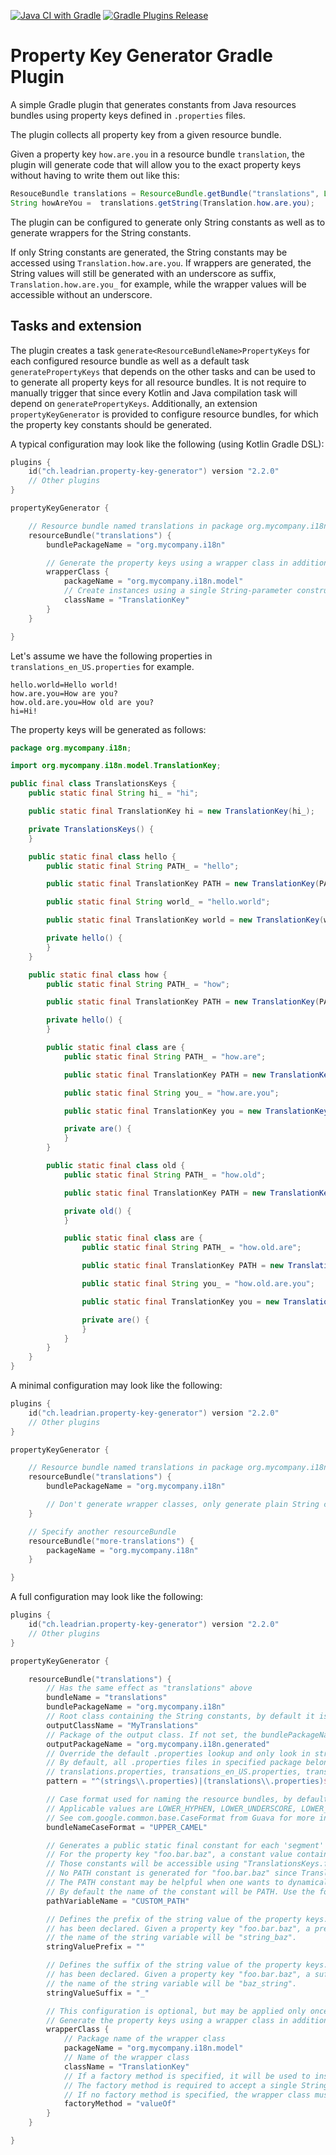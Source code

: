 ﻿[![Java CI with Gradle](https://github.com/Double-O-Seven/property-key-generator/actions/workflows/gradle.yml/badge.svg)](https://github.com/Double-O-Seven/property-key-generator/actions/workflows/gradle.yml)
[![Gradle Plugins Release](https://img.shields.io/github/tag/Double-O-Seven/property-key-generator.svg)](https://plugins.gradle.org/plugin/ch.leadrian.property-key-generator)

# Property Key Generator Gradle Plugin

A simple Gradle plugin that generates constants from Java resources bundles using property keys defined in `.properties` files.

The plugin collects all property key from a given resource bundle.

Given a property key `how.are.you` in a resource bundle `translation`, the plugin will generate code that will allow you to the exact property keys without having to write them out like this:
```java
ResouceBundle translations = ResourceBundle.getBundle("translations", Locale.GERMANY);
String howAreYou =  translations.getString(Translation.how.are.you);
```

The plugin can be configured to generate only String constants as well as to generate wrappers for the String constants.

If only String constants are generated, the String constants may be accessed using `Translation.how.are.you`.
If wrappers are generated, the String values will still be generated with an underscore as suffix, `Translation.how.are.you_` for example, while the wrapper values will be accessible without an underscore.

Tasks and extension
-------------------

The plugin creates a task `generate<ResourceBundleName>PropertyKeys` for each configured resource bundle as well as a default task `generatePropertyKeys` that depends on the other tasks and can be used to to generate all property keys for all resource bundles.
It is not require to manually trigger that since every Kotlin and Java compilation task will depend on `generatePropertyKeys`.
Additionally, an extension `propertyKeyGenerator` is provided to configure resource bundles, for which the property key constants should be generated.

A typical configuration may look like the following (using Kotlin Gradle DSL):

```kotlin
plugins {
    id("ch.leadrian.property-key-generator") version "2.2.0"
    // Other plugins
}

propertyKeyGenerator {

    // Resource bundle named translations in package org.mycompany.i18n
    resourceBundle("translations") {
        bundlePackageName = "org.mycompany.i18n"

        // Generate the property keys using a wrapper class in addition to Strings, using a single String-parameter constructor
        wrapperClass {
            packageName = "org.mycompany.i18n.model"
            // Create instances using a single String-parameter constructor
            className = "TranslationKey"
        }
    }

}
```

Let's assume we have the following properties in `translations_en_US.properties` for example.
```properties
hello.world=Hello world!
how.are.you=How are you?
how.old.are.you=How old are you?
hi=Hi!
```

The property keys will be generated as follows:
```java
package org.mycompany.i18n;

import org.mycompany.i18n.model.TranslationKey;

public final class TranslationsKeys {
    public static final String hi_ = "hi";

    public static final TranslationKey hi = new TranslationKey(hi_);

    private TranslationsKeys() {
    }

    public static final class hello {
        public static final String PATH_ = "hello";

        public static final TranslationKey PATH = new TranslationKey(PATH_);

        public static final String world_ = "hello.world";

        public static final TranslationKey world = new TranslationKey(world_);

        private hello() {
        }
    }

    public static final class how {
        public static final String PATH_ = "how";

        public static final TranslationKey PATH = new TranslationKey(PATH_);

        private hello() {
        }

        public static final class are {
            public static final String PATH_ = "how.are";

            public static final TranslationKey PATH = new TranslationKey(PATH_);

            public static final String you_ = "how.are.you";

            public static final TranslationKey you = new TranslationKey(you_);

            private are() {
            }
        }

        public static final class old {
            public static final String PATH_ = "how.old";

            public static final TranslationKey PATH = new TranslationKey(PATH_);

            private old() {
            }

            public static final class are {
                public static final String PATH_ = "how.old.are";

                public static final TranslationKey PATH = new TranslationKey(PATH_);

                public static final String you_ = "how.old.are.you";

                public static final TranslationKey you = new TranslationKey(you_);

                private are() {
                }
            }
        }
    }
}
```

A minimal configuration may look like the following:

```kotlin
plugins {
    id("ch.leadrian.property-key-generator") version "2.2.0"
    // Other plugins
}

propertyKeyGenerator {

    // Resource bundle named translations in package org.mycompany.i18n
    resourceBundle("translations") {
        bundlePackageName = "org.mycompany.i18n"

        // Don't generate wrapper classes, only generate plain String constants
    }

    // Specify another resourceBundle
    resourceBundle("more-translations") {
        packageName = "org.mycompany.i18n"
    }

}
```

A full configuration may look like the following:

```kotlin
plugins {
    id("ch.leadrian.property-key-generator") version "2.2.0"
    // Other plugins
}

propertyKeyGenerator {

    resourceBundle("translations") {
        // Has the same effect as "translations" above
        bundleName = "translations"
        bundlePackageName = "org.mycompany.i18n"
        // Root class containing the String constants, by default it is "<upper-case resouce bundleName>Keys"
        outputClassName = "MyTranslations"
        // Package of the output class. If not set, the bundlePackageName will be used.
        outputPackageName = "org.mycompany.i18n.generated"
        // Override the default .properties lookup and only look in strings.properties and translations.properties for example.
        // By default, all .properties files in specified package belonging to the specified resource bundle are match, for example:
        // translations.properties, transations_en_US.properties, translations_en.properties, translations_de_DE.properties
        pattern = "^(strings\\.properties)|(translations\\.properties)$"

        // Case format used for naming the resource bundles, by default LOWER_HYPHEN (kebab-case) is used.
        // Applicable values are LOWER_HYPHEN, LOWER_UNDERSCORE, LOWER_CAMEL, UPPER_CAMEL, UPPER_UNDERSCORE.
        // See com.google.common.base.CaseFormat from Guava for more information.
        bundleNameCaseFormat = "UPPER_CAMEL"

        // Generates a public static final constant for each 'segment' of a property key, for example:
        // For the property key "foo.bar.baz", a constant value containing "foo" and "foo.bar" will be generated.
        // Those constants will be accessible using "TranslationsKeys.foo.bar.PATH" for example.
        // No PATH constant is generated for "foo.bar.baz" since TranslationKeys.foo.bar.baz is a property key itself.
        // The PATH constant may be helpful when one wants to dynamically resolve translation keys without having to manually write out the base.
        // By default the name of the constant will be PATH. Use the following property to override the name.
        pathVariableName = "CUSTOM_PATH"

        // Defines the prefix of the string value of the property keys. The configuration is only effective if a wrapper class
        // has been declared. Given a property key "foo.bar.baz", a prefix defined a "string_" and a declared wrapper class,
        // the name of the string variable will be "string_baz".
        stringValuePrefix = ""

        // Defines the suffix of the string value of the property keys. The configuration is only effective if a wrapper class
        // has been declared. Given a property key "foo.bar.baz", a suffix defined a "_string" and a declared wrapper class,
        // the name of the string variable will be "baz_string".
        stringValueSuffix = "_"

        // This configuration is optional, but may be applied only once.
        // Generate the property keys using a wrapper class in addition to Strings, using a single String-parameter constructor
        wrapperClass {
            // Package name of the wrapper class
            packageName = "org.mycompany.i18n.model"
            // Name of the wrapper class
            className = "TranslationKey"
            // If a factory method is specified, it will be used to instantiate the wrapper objects.
            // The factory method is required to accept a single String parameter and return an instance of the wrapper class.
            // If no factory method is specified, the wrapper class must have a constructor that accepts a single String parameter.
            factoryMethod = "valueOf"
        }
    }

}
```
